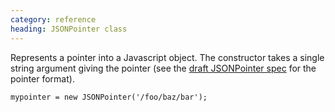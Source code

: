 ```yaml
--- 
category: reference
heading: JSONPointer class
---
```


Represents a pointer into a Javascript object. The constructor takes a single string argument giving the pointer (see the [draft JSONPointer spec][#jsonpointer] for the pointer format).

    mypointer = new JSONPointer('/foo/baz/bar');

[#jsonpointer]:http://tools.ietf.org/html/draft-pbryan-zyp-json-pointer-02


